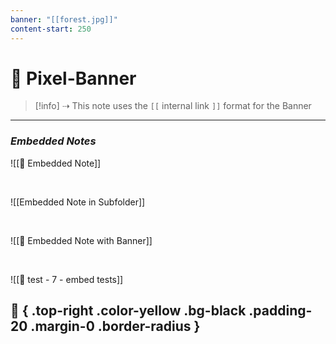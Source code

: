 ```yaml
---
banner: "[[forest.jpg]]"
content-start: 250
---
```

# 🚩 Pixel-Banner 

> [!info] ⇢ This note uses the `[[` internal link `]]` format for the Banner

---
### *Embedded Notes*

![[📃 Embedded Note]]

<br>

![[Embedded Note in Subfolder]]

<br>

![[📜 Embedded Note with Banner]]

<br>

![[🧪 test - 7 - embed tests]]

## 🎈 { .top-right .color-yellow .bg-black .padding-20 .margin-0 .border-radius }
